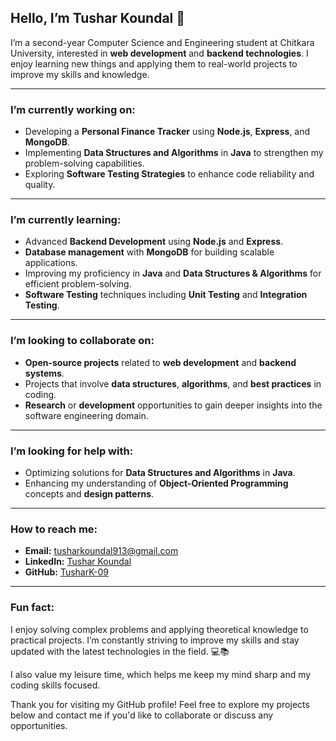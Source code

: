 ## Hello, I’m Tushar Koundal 👋

I’m a second-year Computer Science and Engineering student at Chitkara University, interested in **web development** and **backend technologies**. I enjoy learning new things and applying them to real-world projects to improve my skills and knowledge.

---

### I’m currently working on:
- Developing a **Personal Finance Tracker** using **Node.js**, **Express**, and **MongoDB**.
- Implementing **Data Structures and Algorithms** in **Java** to strengthen my problem-solving capabilities.
- Exploring **Software Testing Strategies** to enhance code reliability and quality.

---

### I’m currently learning:
- Advanced **Backend Development** using **Node.js** and **Express**.
- **Database management** with **MongoDB** for building scalable applications.
- Improving my proficiency in **Java** and **Data Structures & Algorithms** for efficient problem-solving.
- **Software Testing** techniques including **Unit Testing** and **Integration Testing**.

---

### I’m looking to collaborate on:
- **Open-source projects** related to **web development** and **backend systems**.
- Projects that involve **data structures**, **algorithms**, and **best practices** in coding.
- **Research** or **development** opportunities to gain deeper insights into the software engineering domain.

---

### I’m looking for help with:
- Optimizing solutions for **Data Structures and Algorithms** in **Java**.
- Enhancing my understanding of **Object-Oriented Programming** concepts and **design patterns**.

---

### How to reach me:
- **Email:** [tusharkoundal913@gmail.com](mailto:tusharkoundal913@gmail.com)
- **LinkedIn:** [Tushar Koundal](https://www.linkedin.com/in/tushar-koundal-4435aa2b1)
- **GitHub:** [TusharK-09](https://github.com/TusharK-09)

---

### Fun fact:
I enjoy solving complex problems and applying theoretical knowledge to practical projects. I’m constantly striving to improve my skills and stay updated with the latest technologies in the field. 💻📚

I also value my leisure time, which helps me keep my mind sharp and my coding skills focused.

Thank you for visiting my GitHub profile! Feel free to explore my projects below and contact me if you'd like to collaborate or discuss any opportunities.
